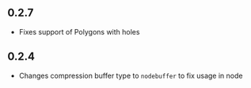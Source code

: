## 0.2.7

* Fixes support of Polygons with holes

## 0.2.4

* Changes compression buffer type to `nodebuffer` to fix usage in node
